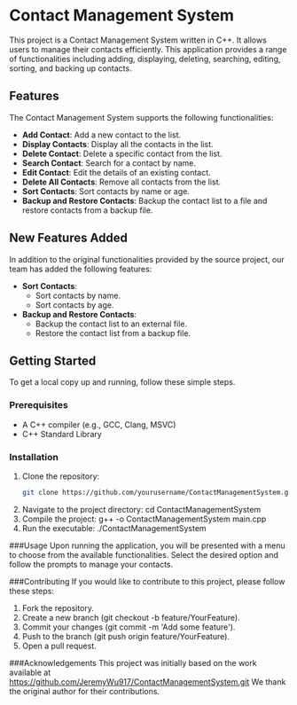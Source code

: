 # Contact Management System

This project is a Contact Management System written in C++. It allows users to manage their contacts efficiently. This application provides a range of functionalities including adding, displaying, deleting, searching, editing, sorting, and backing up contacts.

## Features

The Contact Management System supports the following functionalities:

- **Add Contact**: Add a new contact to the list.
- **Display Contacts**: Display all the contacts in the list.
- **Delete Contact**: Delete a specific contact from the list.
- **Search Contact**: Search for a contact by name.
- **Edit Contact**: Edit the details of an existing contact.
- **Delete All Contacts**: Remove all contacts from the list.
- **Sort Contacts**: Sort contacts by name or age.
- **Backup and Restore Contacts**: Backup the contact list to a file and restore contacts from a backup file.

## New Features Added

In addition to the original functionalities provided by the source project, our team has added the following features:

- **Sort Contacts**: 
  - Sort contacts by name.
  - Sort contacts by age.
- **Backup and Restore Contacts**: 
  - Backup the contact list to an external file.
  - Restore the contact list from a backup file.

## Getting Started
To get a local copy up and running, follow these simple steps.

### Prerequisites

- A C++ compiler (e.g., GCC, Clang, MSVC)
- C++ Standard Library

### Installation

1. Clone the repository:
   ```sh
   git clone https://github.com/yourusername/ContactManagementSystem.git
2. Navigate to the project directory:
  cd ContactManagementSystem
3. Compile the project:
  g++ -o ContactManagementSystem main.cpp
4. Run the executable:
  ./ContactManagementSystem

###Usage
Upon running the application, you will be presented with a menu to choose from the available functionalities. Select the desired option and follow the prompts to manage your contacts.

###Contributing
If you would like to contribute to this project, please follow these steps:

1. Fork the repository.
2. Create a new branch (git checkout -b feature/YourFeature).
3. Commit your changes (git commit -m 'Add some feature').
4. Push to the branch (git push origin feature/YourFeature).
5. Open a pull request.

###Acknowledgements
This project was initially based on the work available at https://github.com/JeremyWu917/ContactManagementSystem.git
We thank the original author for their contributions.
